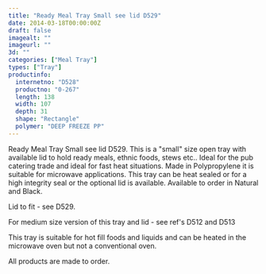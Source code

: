 ```yaml
---
title: "Ready Meal Tray Small see lid D529"
date: 2014-03-18T00:00:00Z
draft: false
imagealt: ""
imageurl: ""
3d: ""
categories: ["Meal Tray"]
types: ["Tray"]
productinfo:
  internetno: "D528"
  productno: "0-267"
  length: 138
  width: 107
  depth: 31
  shape: "Rectangle"
  polymer: "DEEP FREEZE PP"
---
```

Ready Meal Tray Small see lid D529. This is a "small" size open tray with available lid to hold ready meals, ethnic foods, stews etc.. Ideal for the pub catering trade and ideal for fast heat situations. Made in Polypropylene it is suitable for microwave applications. This tray can be heat sealed or for a high integrity seal or the optional lid is available. Available to order in Natural and Black.

Lid to fit - see D529.

For medium size version of this tray and lid - see ref's D512 and D513

This tray is suitable for hot fill foods and liquids and can be heated in the microwave oven but not a conventional oven.

All products are made to order.

 

 